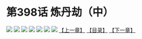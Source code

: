 # 第398话 炼丹劫（中）
![](https://mhpic.xiaomingtaiji.net/comic/D/斗破苍穹拆分版/398话/1.jpg-zymk.middle.webp)
![](https://mhpic.xiaomingtaiji.net/comic/D/斗破苍穹拆分版/398话/2.jpg-zymk.middle.webp)
![](https://mhpic.xiaomingtaiji.net/comic/D/斗破苍穹拆分版/398话/3.jpg-zymk.middle.webp)
![](https://mhpic.xiaomingtaiji.net/comic/D/斗破苍穹拆分版/398话/4.jpg-zymk.middle.webp)
![](https://mhpic.xiaomingtaiji.net/comic/D/斗破苍穹拆分版/398话/5.jpg-zymk.middle.webp)
![](https://mhpic.xiaomingtaiji.net/comic/D/斗破苍穹拆分版/398话/6.jpg-zymk.middle.webp)
![](https://mhpic.xiaomingtaiji.net/comic/D/斗破苍穹拆分版/398话/7.jpg-zymk.middle.webp)
[【上一章】](./397.md)
[【目录】](./READMD.md)
[【下一章】](./399.md)
